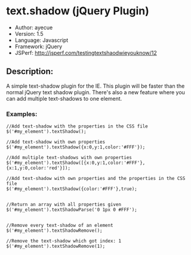 # text.shadow (jQuery Plugin)
* Author: ayecue
* Version: 1.5
* Language: Javascript
* Framework: jQuery
* JSPerf: http://jsperf.com/testingtextshaodwieyouknow/12


## Description:
A simple text-shadow plugin for the IE. This plugin will be faster than the normal jQuery text shadow plugin. There's also a new feature where you can add multiple text-shadows to one element.

### Examples:

	//Add text-shadow with the properties in the CSS file
	$('#my_element').textShadow();
	
	//Add text-shadow with own properties
	$('#my_element').textShadow({x:0,y:1,color:'#FFF'});
	
	//Add multiple text-shadows with own properties
	$('#my_element').textShadow([{x:0,y:1,color:'#FFF'},{x:1,y:0,color:'red'}]);
	
	//Add text-shadow with own properties and the properties in the CSS file
	$('#my_element').textShadow({color:'#FFF'},true);
	
	
	//Return an array with all properties given
	$('#my_element').textShadowParse('0 1px 0 #FFF');
	
	
	//Remove every text-shadow of an element
	$('#my_element').textShadowRemove();
	
	//Remove the text-shadow which got index: 1
	$('#my_element').textShadowRemove(1);
